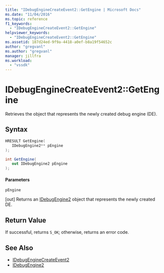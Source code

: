 ```yaml
---
title: "IDebugEngineCreateEvent2::GetEngine | Microsoft Docs"
ms.date: "11/04/2016"
ms.topic: reference
f1_keywords:
  - "IDebugEngineCreateEvent2::GetEngine"
helpviewer_keywords:
  - "IDebugEngineCreateEvent2::GetEngine"
ms.assetid: 187d24ed-9f9a-4418-a0ef-b8a19f54652c
author: "gregvanl"
ms.author: "gregvanl"
manager: jillfra
ms.workload:
  - "vssdk"
---
```

# IDebugEngineCreateEvent2::GetEngine
Retrieves the object that represents the newly created debug engine (DE).

## Syntax

```cpp
HRESULT GetEngine( 
   IDebugEngine2** pEngine
);
```

```csharp
int GetEngine( 
   out IDebugEngine2 pEngine
);
```

#### Parameters
 `pEngine`

 [out] Returns an [IDebugEngine2](../../../extensibility/debugger/reference/idebugengine2.md) object that represents the newly created DE.

## Return Value
 If successful, returns `S_OK`; otherwise, returns an error code.

## See Also
- [IDebugEngineCreateEvent2](../../../extensibility/debugger/reference/idebugenginecreateevent2.md)
- [IDebugEngine2](../../../extensibility/debugger/reference/idebugengine2.md)